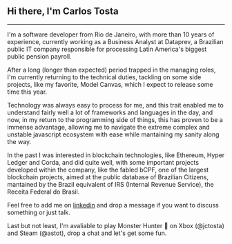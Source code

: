 ## Hi there, I'm Carlos Tosta

---

I'm a software developer from Rio de Janeiro, with more than 10 years of experience, currently working as a Business Analyst at Dataprev, a Brazilian public IT company responsible for processing Latin America's biggest public pension payroll.

After a long (longer than expected) period trapped in the managing roles, I'm currently returning to the technical duties, tackling on some side projects, like my favorite, Model Canvas, which I expect to release some time this year.

Technology was always easy to process for me, and this trait enabled me to understand fairly well a lot of frameworks and languages in the day, and now, in my return to the programming side of things, this has proven to be a immense advantage, allowing me to navigate the extreme complex and unstable javascript ecosystem with ease while mantaining my sanity along the way.

In the past I was interested in blockchain technologies, like Ethereum, Hyper Ledger and Corda, and did quite well, with some important projects developed within the company, like the fabled bCPF, one of the largest blockchain projects, aimed at the public database of Brazilian Citizens, mantained by the Brazil equivalent of IRS (Internal Revenue Service), the Receita Federal do Brasil.

Feel free to add me on [linkedin](https://www.linkedin.com/in/carlostosta/) and drop a message if you want to discuss something or just talk.

Last but not least, I'm avaliable to play Monster Hunter 👀 on Xbox (@jctosta) and Steam (@astot), drop a chat and let's get some fun.

<!--
**jctosta/jctosta** is a ✨ _special_ ✨ repository because its `README.md` (this file) appears on your GitHub profile.



Here are some ideas to get you started:

- 🔭 I’m currently working on ...
- 🌱 I’m currently learning ...
- 👯 I’m looking to collaborate on ...
- 🤔 I’m looking for help with ...
- 💬 Ask me about ...
- 📫 How to reach me: ...
- 😄 Pronouns: ...
- ⚡ Fun fact: ...
-->

